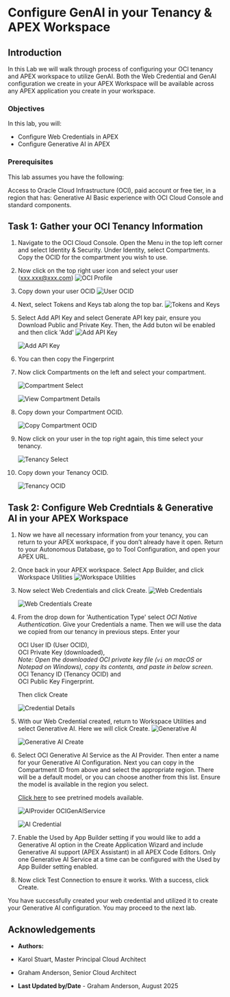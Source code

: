 # Configure GenAI in your Tenancy & APEX Workspace

## Introduction

In this Lab we will walk through process of configuring your OCI tenancy and APEX workspace to utilize GenAI. Both the Web Credential and GenAI configuration we create in your APEX Workspace will be available across any APEX application you create in your workspace. 


### Objectives

In this lab, you will:
* Configure Web Credentials in APEX
* Configure Generative AI in APEX

### Prerequisites

This lab assumes you have the following:

Access to Oracle Cloud Infrastructure (OCI), paid account or free tier, in a region that has:
Generative AI
Basic experience with OCI Cloud Console and standard components.

## Task 1: Gather your OCI Tenancy Information

1. Navigate to the OCI Cloud Console. Open the Menu in the top left corner and select Identity & Security. Under Identity, select Compartments. Copy the OCID for the compartment you wish to use. 

2. Now click on the top right user icon and select your user (xxx.xxx@xxx.com)
    ![OCI Profile](./images/ociProfile.png  "")

3. Copy down your user OCID
    ![User OCID](./images/userOCID.png  "")

4. Next, select Tokens and Keys tab along the top bar.
    ![Tokens and Keys](./images/tokensAndKeys.png  "")

5. Select Add API Key and select Generate API key pair, ensure you Download Public and Private Key. Then, the Add buton wil be enabled and then click 'Add'
    ![Add API Key](./images/addAPIKey.png  "")

    ![Add API Key](./images/downloadAPIKey.png  "")

6. You can then copy the Fingerprint 

7. Now click Compartments on the left and select your compartment. 

    ![Compartment Select](./images/selectCompartment.png  "")

    ![View Compartment Details](./images/viewCompartmentDetails.png  "")

8. Copy down your Compartment OCID.

    ![Copy Compartment OCID](./images/copyCompartmentOCID.png  "")

9. Now click on your user in the top right again, this time select your tenancy. 

    ![Tenancy Select](./images/tenancy.png  "")
10. Copy down your Tenancy OCID.

    ![Tenancy OCID](./images/tenancyOCID.png  "")

## Task 2: Configure Web Credntials & Generative AI in your APEX Workspace

1. Now we have all necessary information from your tenancy, you can return to your APEX workspace, if you don’t already have it open. Return to your Autonomous Database, go to Tool Configuration, and open your APEX URL. 

2. Once back in your APEX workspace. Select App Builder, and click Workspace Utilities
    ![Workspace Utilities](./images/workspaceUtilities.png  "")

3. Now select Web Credentials and click Create.
    ![Web Credentials](./images/webCredentials.png  "")

    ![Web Credentials Create](./images/webcredentialsCreate.png  "")

4. From the drop down for 'Authentication Type' select *OCI Native Authentication*. Give your Credentials a name. Then we will use the data we copied from our tenancy in previous steps. Enter your

    OCI User ID (User OCID),  
    OCI Private Key (downloaded),  
    *Note: Open the downloaded OCI private key file (`vi` on macOS or Notepad on Windows), copy its contents, and paste in below screen*.  
    OCI Tenancy ID (Tenancy OCID) and  
    OCI Public Key Fingerprint.  


    Then click Create

   ![Credential Details](./images/credentialDetails.png  "")

5. With our Web Credential created, return to Workspace Utilities and select Generative AI. Here we will click Create.
   ![Generative AI](./images/generativeAI.png  "")

   ![Generative AI Create](./images/generativeAICreate.png  "")

6. Select OCI Generative AI Service as the AI Provider. Then enter a name for your Generative AI Configuration. Next you can copy in the Compartment ID from above and select the appropriate region. There will be a default model, or you can choose another from this list. Ensure the model is available in the region you select.

    [Click here](https://docs.oracle.com/en-us/iaas/Content/generative-ai/pretrained-models.htm) to see pretrined models available.


    ![AIProvider OCIGenAIService](./images/aiProviderOCIGenAIService.png  "")

    ![AI Credential](./images/aiCredential.png  "")

7. Enable the Used by App Builder setting if you would like to add a Generative AI option in the Create Application Wizard and include Generative AI support (APEX Assistant) in all APEX Code Editors. Only one Generative AI Service at a time can be configured with the Used by App Builder setting enabled. 

8. Now click Test Connection to ensure it works. With a success, click Create.

You have successfully created your web credential and utilized it to create your Generative AI configuration. You may proceed to the next lab.

## Acknowledgements

* **Authors:**
* Karol Stuart, Master Principal Cloud Architect 
* Graham Anderson, Senior Cloud Architect 

* **Last Updated by/Date** - Graham Anderson, August 2025